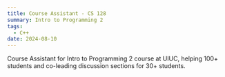 ```yaml
---
title: Course Assistant - CS 128
summary: Intro to Programming 2
tags:
  - C++
date: 2024-08-10
---
```


Course Assistant for Intro to Programming 2 course at UIUC, helping 100+ students and co-leading discussion sections for 30+ students.
